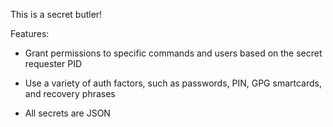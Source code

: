This is a secret butler!

Features:

- Grant permissions to specific commands and users based on the secret requester PID

- Use a variety of auth factors, such as passwords, PIN, GPG smartcards, and recovery phrases

- All secrets are JSON
